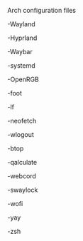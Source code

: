 Arch configuration files

-Wayland

-Hyprland

-Waybar

-systemd

-OpenRGB


-foot

-lf

-neofetch

-wlogout

-btop


-qalculate

-webcord

-swaylock

-wofi


-yay

-zsh

